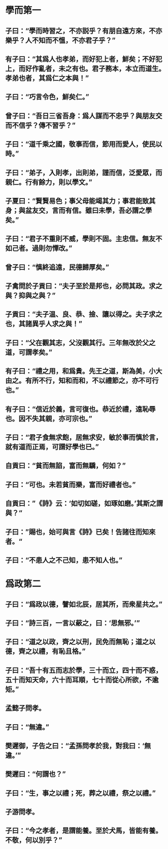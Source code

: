 # 學而第一



## 子曰：“學而時習之，不亦説乎？有朋自遠方來，不亦樂乎？人不知而不慍，不亦君子乎？”





## 有子曰：“其爲人也孝弟，而好犯上者，鮮矣；不好犯上，而好作亂者，未之有也。君子務本，本立而道生。孝弟也者，其爲仁之本與！”





## 子曰：“巧言令色，鮮矣仁。”





## 曾子曰：“吾日三省吾身：爲人謀而不忠乎？與朋友交而不信乎？傳不習乎？”





## 子曰：“道千乘之國，敬事而信，節用而愛人，使民以時。”





## 子曰：“弟子，入則孝，出則弟，謹而信，泛愛眾，而親仁。行有餘力，則以學文。”





## 子夏曰：“賢賢易色；事父母能竭其力；事君能致其身；與盆友交，言而有信。雖曰未學，吾必謂之學矣。”





## 子曰：“君子不重則不威，學則不固。主忠信。無友不如己者。過則勿憚改。”





## 曾子曰：“慎終追遠，民德歸厚矣。”





## 子禽問於子貢曰：“夫子至於是邦也，必問其政。求之與？抑與之與？”  

## 子貢曰：“夫子温、良、恭、撿、讓以得之。夫子求之也，其諸異乎人求之與！”





## 子曰：“父在觀其志，父沒觀其行。三年無改於父之道，可謂孝矣。”





## 有子曰：“禮之用，和爲貴。先王之道，斯為美，小大由之。有所不行，知和而和，不以禮節之，亦不可行也。”





## 有子曰：“信近於義，言可復也。恭近於禮，遠恥辱也。因不失其親，亦可宗也。”





## 子曰：“君子食無求飽，居無求安，敏於事而慎於言，就有道而正焉，可謂好學也已。”





## 自貢曰：“貧而無諂，富而無驕，何如？”

## 子曰：“可也。未若貧而樂，富而好禮者也。”

## 自貢曰：”《詩》云：‘如切如磋，如琢如磨。’其斯之謂與？“

## 子曰：”賜也，始可與言《詩》已矣！告諸往而知來者。“





## 子曰：“不患人之不己知，患不知人也。”









# 爲政第二



## 子曰：“爲政以德，譬如北辰，居其所，而衆星共之。”





## 子曰：“詩三百，一言以蔽之，曰：‘思無邪。’”





## 子曰：“道之以政，齊之以刑，民免而無恥；道之以德，齊之以禮，有恥且格。”





## 子曰：“吾十有五而志於學，三十而立，四十而不惑，五十而知天命，六十而耳順，七十而從心所欲，不逾矩。”





## 孟懿子問孝。

## 子曰：“無違。”

##  樊遲御，子告之曰：“孟孫問孝於我，對我曰：‘無違。’”

## 樊遲曰：“何謂也？”

## 子曰：“生，事之以禮；死，葬之以禮，祭之以禮。”





## 子游問孝。

## 子曰：“今之孝者，是謂能養。至於犬馬，皆能有養。不敬，何以別乎？”

















